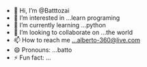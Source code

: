 - 👋 Hi, I’m @Batttozai
- 👀 I’m interested in ...learn programing
- 🌱 I’m currently learning ...python
- 💞️ I’m looking to collaborate on ...the world
- 📫 How to reach me ...alberto-360@live.com
- 😄 Pronouns: ...batto
- ⚡ Fun fact: ...

<!---
Batttozai/Batttozai is a ✨ special ✨ repository because its `README.md` (this file) appears on your GitHub profile.
You can click the Preview link to take a look at your changes.
--->
